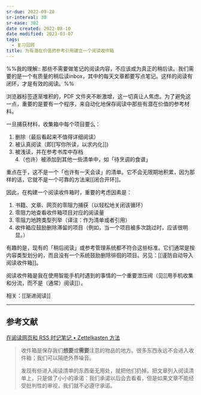 ```yaml
---
sr-due: 2022-09-20
sr-interval: 30
sr-ease: 302
date created: 2022-08-10
date modified: 2023-03-07
tags:
  - 复习回顾
title: 为有潜在价值的参考引用建立一个阅读收件箱
---
```


%%我的理解:: 那些不需要做笔记的阅读内容，不应该成为真正的稍后读。我们需要的是一个有质量的稍后读inbox，其中的每天文章都要写点笔记。这样的阅读有闭环，才是有效的阅读。%%

浏览器标签逐渐堆积的，PDF 文件夹不断激增，这一切真让人焦虑。为了避免这一点，重要的是要有一个程序，来自动化地保存阅读中那些有潜在价值的参考材料。

一旦捕获材料，收集箱中每个项目要么：

1. 删除（最后看起来不值得详细阅读）
2. 被认真阅读（即[[写你所读，以求内化]])
3. 被浅读，并在参考书库中存档  
4.（也许）被添加到其他一些清单中，如「待烹调的食谱」

重点在于，这不是一个「也许有一天会读」的清单。它不会无限期地积累，因为那样的话，它就不是一个可靠的方法来[[闭合开环]]。

因此，在构建一个阅读收件箱时，重要的考虑因素是：

1. 书籍、文章、网页的零阻力捕获（以轻松地关闭该循环）
2. 零阻力地查看收件箱项目对应的阅读量
3. 零阻力地跨类型列举（译注：作为清单或者引用）
4. 收件箱应鼓励删除滞留的项目（例如，当一个项目被多次跳过时，应该很明显。）

有趣的是，现有的「稍后阅读」或参考管理系统都不符合这些标准。它们通常是按内容类型划分的，而且没有一个系统鼓励删除徘徊的项目。另见：[[谨防自动导入阅读收件箱]]。

阅读收件箱是我在使用智能手机时遇到的事情的一个重要泄压阀（见[[用手机收集和分流，而不是（通常）阅读]]）。

相关：[[渐进阅读]]

___

## 参考文献

[在阅读网页和 RSS 时记笔记 • Zettelkasten 方法](https://zettelkasten.de/posts/reading-web-rss-note-taking/)

> 收件箱是保存我们**想要**或**需要**注意的物品的地方。很多东西永远不会进入收件箱；我们可以隔绝外界噪音。
>
> 发现有些进入阅读清单的东西毫无用处，就把他们扔掉。把文章列入阅读清单上，只是做了小小的承诺：我们承诺以后会去看看，但是如果文章不能经受批判性的审视，我们就不必遵守承诺。
